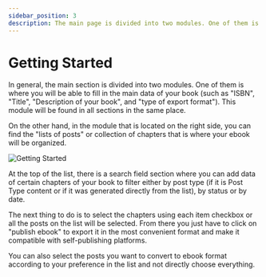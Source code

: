 ```yaml
---
sidebar_position: 3
description: The main page is divided into two modules. One of them is where you will fill in the main data of your book and the other is where your ebook will be organized.
---
```


# Getting Started

In general, the main section is divided into two modules. One of them is where you will be able to fill in the main data of your book (such as "ISBN", "Title", "Description of your book", and "type of export format"). This module will be found in all sections in the same place.

On the other hand, in the module that is located on the right side, you can find the "lists of posts" or collection of chapters that is where your ebook will be organized.

![Getting Started](https://ik.imagekit.io/ferranfigueredo/mpl-publisher/getting-started_q_M8m_t9o-m_.png)

At the top of the list, there is a search field section where you can add data of certain chapters of your book to filter either by post type (if it is Post Type content or if it was generated directly from the list), by status or by date.

The next thing to do is to select the chapters using each item checkbox or all the posts on the list will be selected. From there you just have to click on "publish ebook" to export it in the most convenient format and make it compatible with self-publishing platforms.

You can also select the posts you want to convert to ebook format according to your preference in the list and not directly choose everything.